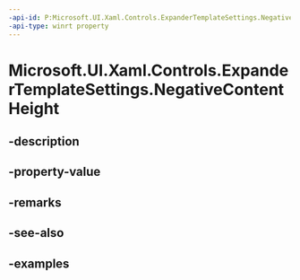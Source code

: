 ```yaml
---
-api-id: P:Microsoft.UI.Xaml.Controls.ExpanderTemplateSettings.NegativeContentHeight
-api-type: winrt property
---
```


# Microsoft.UI.Xaml.Controls.ExpanderTemplateSettings.NegativeContentHeight

<!--
public double NegativeContentHeight { get; }
-->


## -description

## -property-value

## -remarks

## -see-also

## -examples


